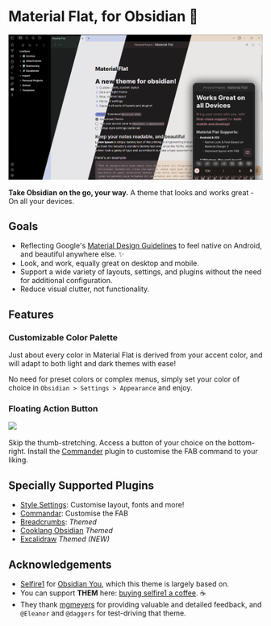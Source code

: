 # Material Flat, for Obsidian 🎨
![Material Flat Preview](https://raw.githubusercontent.com/threethan/obsidian-material-flat-theme/main/screenshot-hd.png)

**Take Obsidian on the go, your way.**
A theme that looks and works great - On all your devices.

## Goals
* Reflecting Google's [Material Design Guidelines](https://m3.material.io/) to feel native on Android, and beautiful anywhere else. ✨ 
* Look, and work, equally great on desktop and mobile.
* Support a wide variety of layouts, settings, and plugins without the need for additional configuration.
* Reduce visual clutter, not functionality. 
## Features
### Customizable Color Palette
Just about every color in Material Flat is derived from your accent color, and will adapt to both light and dark themes with ease!

No need for preset colors or complex menus, simply set your color of choice in `Obsidian > Settings > Appearance` and enjoy.

### Floating Action Button
<img src="https://github.com/selfire1/obsidian-you-theme/blob/main/images/floating-action-button.png?raw=true" width="500" />

Skip the thumb-stretching. Access a button of your choice on the bottom-right. Install the [Commander](https://github.com/phibr0/obsidian-commander) plugin to customise the FAB command to your liking. 

## Specially Supported Plugins
* [Style Settings](https://github.com/mgmeyers/obsidian-style-settings): Customise layout, fonts and more!
* [Commandar](https://github.com/phibr0/obsidian-commander): Customise the FAB
* [Breadcrumbs](https://github.com/SkepticMystic/breadcrumbs): *Themed*
* [Cooklang Obsidian](https://github.com/deathau/cooklang-obsidian) *Themed*
* [Excalidraw](https://github.com/zsviczian/obsidian-excalidraw-plugin) *Themed (NEW)*

## Acknowledgements
* [Selfire1](https://github.com/selfire1) for [Obsidian You](https://github.com/selfire1/obsidian-you-theme), which this theme is largely based on.
* You can support **THEM** here: [buying selfire1 a coffee](https://www.buymeacoffee.com/joschua). ☕️
* They thank [mgmeyers](https://github.com/mgmeyers) for providing valuable and detailed feedback, and `@Eleanor` and `@daggers` for test-driving that theme.
